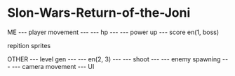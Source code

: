 # Slon-Wars-Return-of-the-Joni

ME
--- player movement ---
--- hp ---
--- power up ---
score
en(1, boss)

repition
sprites

OTHER
--- level gen ---
--- en(2, 3) ---
--- shoot ---
--- enemy spawning ---
--- camera movement ---
UI
